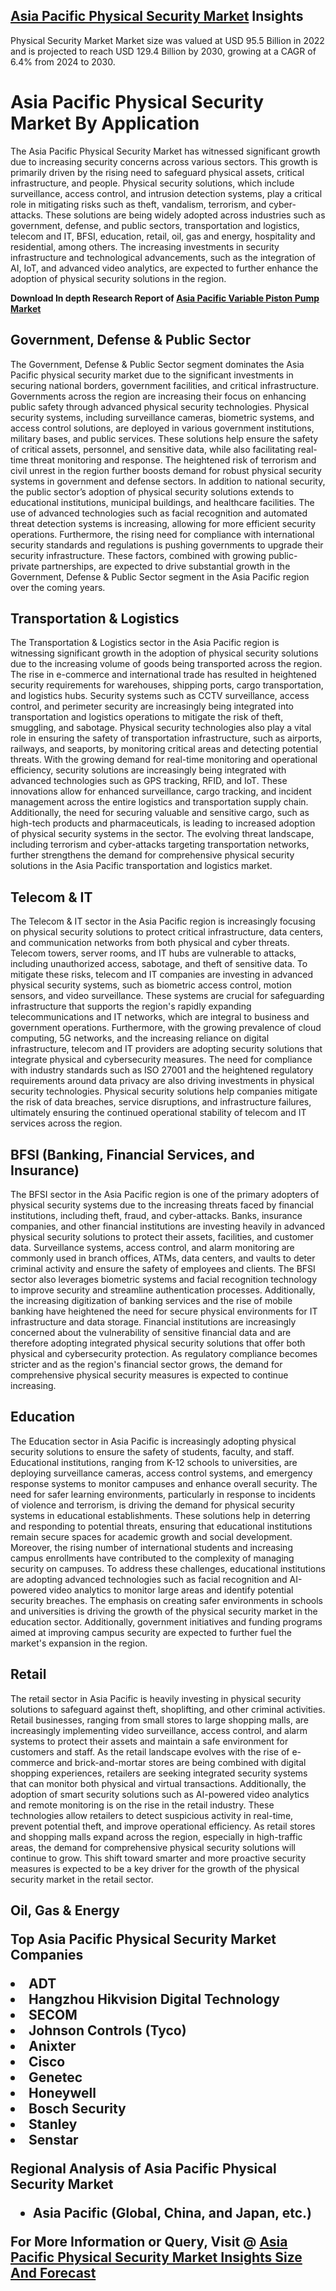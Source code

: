 <h2><a href="https://www.verifiedmarketreports.com/download-sample/?rid=35500&amp;utm_source=Github-Feb&amp;utm_medium=219" target="_blank">Asia Pacific Physical Security Market</a> Insights</h2><p>Physical Security Market Market size was valued at USD 95.5 Billion in 2022 and is projected to reach USD 129.4 Billion by 2030, growing at a CAGR of 6.4% from 2024 to 2030.</p><p><h1>Asia Pacific Physical Security Market By Application</h1> <p>The Asia Pacific Physical Security Market has witnessed significant growth due to increasing security concerns across various sectors. This growth is primarily driven by the rising need to safeguard physical assets, critical infrastructure, and people. Physical security solutions, which include surveillance, access control, and intrusion detection systems, play a critical role in mitigating risks such as theft, vandalism, terrorism, and cyber-attacks. These solutions are being widely adopted across industries such as government, defense, and public sectors, transportation and logistics, telecom and IT, BFSI, education, retail, oil, gas and energy, hospitality and residential, among others. The increasing investments in security infrastructure and technological advancements, such as the integration of AI, IoT, and advanced video analytics, are expected to further enhance the adoption of physical security solutions in the region. <p><strong>Download In depth Research Report of <a href="https://www.verifiedmarketreports.com/download-sample/?rid=236118&amp;utm_source=Pulse-Dec&amp;utm_medium=219" target="_blank">Asia Pacific Variable Piston Pump Market</a></strong></p></p> <h2>Government, Defense & Public Sector</h2> <p>The Government, Defense & Public Sector segment dominates the Asia Pacific physical security market due to the significant investments in securing national borders, government facilities, and critical infrastructure. Governments across the region are increasing their focus on enhancing public safety through advanced physical security technologies. Physical security systems, including surveillance cameras, biometric systems, and access control solutions, are deployed in various government institutions, military bases, and public services. These solutions help ensure the safety of critical assets, personnel, and sensitive data, while also facilitating real-time threat monitoring and response. The heightened risk of terrorism and civil unrest in the region further boosts demand for robust physical security systems in government and defense sectors. In addition to national security, the public sector’s adoption of physical security solutions extends to educational institutions, municipal buildings, and healthcare facilities. The use of advanced technologies such as facial recognition and automated threat detection systems is increasing, allowing for more efficient security operations. Furthermore, the rising need for compliance with international security standards and regulations is pushing governments to upgrade their security infrastructure. These factors, combined with growing public-private partnerships, are expected to drive substantial growth in the Government, Defense & Public Sector segment in the Asia Pacific region over the coming years.</p> <h2>Transportation & Logistics</h2> <p>The Transportation & Logistics sector in the Asia Pacific region is witnessing significant growth in the adoption of physical security solutions due to the increasing volume of goods being transported across the region. The rise in e-commerce and international trade has resulted in heightened security requirements for warehouses, shipping ports, cargo transportation, and logistics hubs. Security systems such as CCTV surveillance, access control, and perimeter security are increasingly being integrated into transportation and logistics operations to mitigate the risk of theft, smuggling, and sabotage. Physical security technologies also play a vital role in ensuring the safety of transportation infrastructure, such as airports, railways, and seaports, by monitoring critical areas and detecting potential threats. With the growing demand for real-time monitoring and operational efficiency, security solutions are increasingly being integrated with advanced technologies such as GPS tracking, RFID, and IoT. These innovations allow for enhanced surveillance, cargo tracking, and incident management across the entire logistics and transportation supply chain. Additionally, the need for securing valuable and sensitive cargo, such as high-tech products and pharmaceuticals, is leading to increased adoption of physical security systems in the sector. The evolving threat landscape, including terrorism and cyber-attacks targeting transportation networks, further strengthens the demand for comprehensive physical security solutions in the Asia Pacific transportation and logistics market.</p> <h2>Telecom & IT</h2> <p>The Telecom & IT sector in the Asia Pacific region is increasingly focusing on physical security solutions to protect critical infrastructure, data centers, and communication networks from both physical and cyber threats. Telecom towers, server rooms, and IT hubs are vulnerable to attacks, including unauthorized access, sabotage, and theft of sensitive data. To mitigate these risks, telecom and IT companies are investing in advanced physical security systems, such as biometric access control, motion sensors, and video surveillance. These systems are crucial for safeguarding infrastructure that supports the region's rapidly expanding telecommunications and IT networks, which are integral to business and government operations. Furthermore, with the growing prevalence of cloud computing, 5G networks, and the increasing reliance on digital infrastructure, telecom and IT providers are adopting security solutions that integrate physical and cybersecurity measures. The need for compliance with industry standards such as ISO 27001 and the heightened regulatory requirements around data privacy are also driving investments in physical security technologies. Physical security solutions help companies mitigate the risk of data breaches, service disruptions, and infrastructure failures, ultimately ensuring the continued operational stability of telecom and IT services across the region.</p> <h2>BFSI (Banking, Financial Services, and Insurance)</h2> <p>The BFSI sector in the Asia Pacific region is one of the primary adopters of physical security systems due to the increasing threats faced by financial institutions, including theft, fraud, and cyber-attacks. Banks, insurance companies, and other financial institutions are investing heavily in advanced physical security solutions to protect their assets, facilities, and customer data. Surveillance systems, access control, and alarm monitoring are commonly used in branch offices, ATMs, data centers, and vaults to deter criminal activity and ensure the safety of employees and clients. The BFSI sector also leverages biometric systems and facial recognition technology to improve security and streamline authentication processes. Additionally, the increasing digitization of banking services and the rise of mobile banking have heightened the need for secure physical environments for IT infrastructure and data storage. Financial institutions are increasingly concerned about the vulnerability of sensitive financial data and are therefore adopting integrated physical security solutions that offer both physical and cybersecurity protection. As regulatory compliance becomes stricter and as the region's financial sector grows, the demand for comprehensive physical security measures is expected to continue increasing.</p> <h2>Education</h2> <p>The Education sector in Asia Pacific is increasingly adopting physical security solutions to ensure the safety of students, faculty, and staff. Educational institutions, ranging from K-12 schools to universities, are deploying surveillance cameras, access control systems, and emergency response systems to monitor campuses and enhance overall security. The need for safer learning environments, particularly in response to incidents of violence and terrorism, is driving the demand for physical security systems in educational establishments. These solutions help in deterring and responding to potential threats, ensuring that educational institutions remain secure spaces for academic growth and social development. Moreover, the rising number of international students and increasing campus enrollments have contributed to the complexity of managing security on campuses. To address these challenges, educational institutions are adopting advanced technologies such as facial recognition and AI-powered video analytics to monitor large areas and identify potential security breaches. The emphasis on creating safer environments in schools and universities is driving the growth of the physical security market in the education sector. Additionally, government initiatives and funding programs aimed at improving campus security are expected to further fuel the market's expansion in the region.</p> <h2>Retail</h2> <p>The retail sector in Asia Pacific is heavily investing in physical security solutions to safeguard against theft, shoplifting, and other criminal activities. Retail businesses, ranging from small stores to large shopping malls, are increasingly implementing video surveillance, access control, and alarm systems to protect their assets and maintain a safe environment for customers and staff. As the retail landscape evolves with the rise of e-commerce and brick-and-mortar stores are being combined with digital shopping experiences, retailers are seeking integrated security systems that can monitor both physical and virtual transactions. Additionally, the adoption of smart security solutions such as AI-powered video analytics and remote monitoring is on the rise in the retail industry. These technologies allow retailers to detect suspicious activity in real-time, prevent potential theft, and improve operational efficiency. As retail stores and shopping malls expand across the region, especially in high-traffic areas, the demand for comprehensive physical security solutions will continue to grow. This shift toward smarter and more proactive security measures is expected to be a key driver for the growth of the physical security market in the retail sector.</p> <h2>Oil, Gas & Energy</h</p><p><strong>Top Asia Pacific Physical Security Market Companies</strong></p><div data-test-id=""><p><li>ADT</li><li> Hangzhou Hikvision Digital Technology</li><li> SECOM</li><li> Johnson Controls (Tyco)</li><li> Anixter</li><li> Cisco</li><li> Genetec</li><li> Honeywell</li><li> Bosch Security</li><li> Stanley</li><li> Senstar</li></p><div><strong>Regional Analysis of&nbsp;Asia Pacific Physical Security Market</strong></div><ul><li dir="ltr"><p dir="ltr">Asia Pacific (Global, China, and Japan, etc.)</p></li></ul><p><strong>For More Information or Query, Visit @&nbsp;</strong><strong><a href="https://www.verifiedmarketreports.com/product/global-physical-security-market-size-and-forecast-to-2025/?utm_source=Github-Feb&amp;utm_medium=219" target="_blank">Asia Pacific Physical Security Market Insights Size And Forecast</a></strong></p></div><h2>&nbsp;</h2><div data-test-id="">&nbsp;</div>
